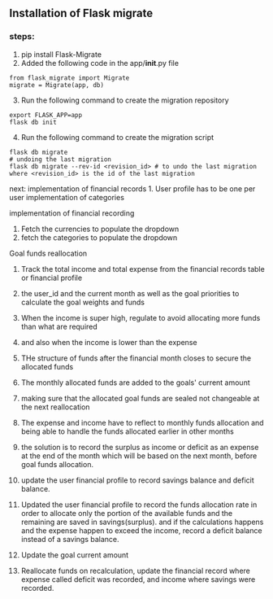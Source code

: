 ## Installation of Flask migrate
### steps:
1. pip install Flask-Migrate
2. Added the following code in the app/__init__.py file
```
from flask_migrate import Migrate
migrate = Migrate(app, db)
```
3. Run the following command to create the migration repository
```
export FLASK_APP=app
flask db init
```

4. Run the following command to create the migration script
```
flask db migrate
# undoing the last migration
flask db migrate --rev-id <revision_id> # to undo the last migration where <revision_id> is the id of the last migration

```

next:
implementation of financial records
    1. User profile has to be one per user
implementation of categories


implementation of financial recording
1. Fetch the currencies to populate the dropdown
2. fetch the categories to populate the dropdown

Goal funds reallocation
1. Track the total income and total expense from the financial records table or financial profile

2. the user_id and the current month as well as the goal priorities to calculate the goal weights and funds
3. When the income is super high, regulate to avoid allocating more funds than what are required
4. and also when the income is lower than the expense
5. THe structure of funds after the financial month closes to secure the allocated funds
6. The monthly allocated funds are added to the goals' current amount
7. making sure that the allocated goal funds are sealed not changeable at the next reallocation
8. The expense and income have to reflect to monthly funds allocation and being able to handle the funds allocated earlier in other months
9. the solution is to record the surplus as income or deficit as an expense at the end of the month which will be based on the next month, before goal funds allocation.
10. update the user financial profile to record savings balance and deficit balance.
11. Updated the user financial profile to record the funds allocation rate in order to allocate only the portion of the available funds and the remaining are saved in savings(surplus). and if the calculations happens and the expense happen to exceed the income, record a deficit balance instead of a savings balance.

12. Update the goal current amount
13. Reallocate funds on recalculation, update the financial record where expense called deficit was recorded, and income where savings were recorded.
